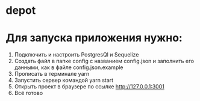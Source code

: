 # depot
# Для запуска приложения нужно:
1. Подключить и настроить PostgresQl и  Sequelize
2. Создать файл в папке config с названием config.json и заполнить его данными, как в файле config.json.example
3. Прописать в терминале yarn
4. Запустить сервер командой yarn start
5. Открыть проект в браузере по ссылке http://127.0.0.1:3001
6. Всё готово
